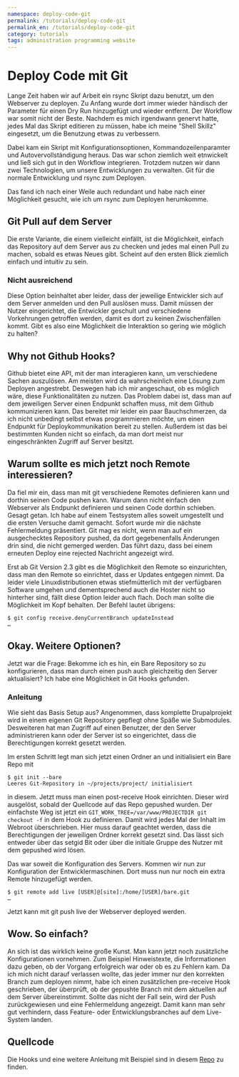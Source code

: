 ```yaml
---
namespace: deploy-code-git
permalink: /tutorials/deploy-code-git
permalink_en: /tutorials/deploy-code-git
category: tutorials
tags: administration programming website
---
```


# Deploy Code mit Git

Lange Zeit haben wir auf Arbeit ein rsync Skript dazu benutzt, um den Webserver zu deployen.
Zu Anfang wurde dort immer wieder händisch der Parameter für einen Dry Run hinzugefügt und wieder entfernt.
Der Workflow war somit nicht der Beste.
Nachdem es mich irgendwann genervt hatte, jedes Mal das Skript editieren zu müssen, habe ich meine "Shell Skillz" eingesetzt, um die Benutzung etwas zu verbessern.

Dabei kam ein Skript mit Konfigurationsoptionen, Kommandozeilenparamter und Autovervollständigung heraus.
Das war schon ziemlich weit etnwickelt und ließ sich gut in den Workflow integrieren.
Trotzdem nutzen wir dann zwei Technologien, um unsere Entwicklungen zu verwalten.
Git für die normale Entwicklung und rsync zum Deployen.

Das fand ich nach einer Weile auch redundant und habe nach einer Möglichkeit gesucht, wie ich um rsync zum Deployen herumkomme.

## Git Pull auf dem Server

Die erste Variante, die einem vielleicht einfällt, ist die Möglichkeit, einfach das Repository auf dem Server aus zu checken und jedes mal einen Pull zu machen, sobald es etwas Neues gibt.
Scheint auf den ersten Blick ziemlich einfach und intuitiv zu sein.

### Nicht ausreichend

Diese Option beinhaltet aber leider, dass der jeweilige Entwickler sich auf dem Server anmelden und den Pull auslösen muss.
Damit müssen der Nutzer eingerichtet, die Entwickler geschult und verschiedene Vorkehrungen getroffen werden, damit es dort zu keinen Zwischenfällen kommt.
Gibt es also eine Möglichkeit die Interaktion so gering wie möglich zu halten?

## Why not Github Hooks?

Github bietet eine API, mit der man interagieren kann, um verschiedene Sachen auszulösen.
Am meisten wird da wahrscheinlich eine Lösung zum Deployen angestrebt.
Deswegen hab ich mir angeschaut, ob es möglich wäre, diese Funktionalitäten zu nutzen.
Das Problem dabei ist, dass man auf dem jeweiligen Server einen Endpunkt schaffen muss, mit dem Github kommunizieren kann.
Das bereitet mir leider ein paar Bauchschmerzen, da ich nicht unbedingt selbst etwas programmieren möchte, um einen Endpunkt für Deploykommunikation bereit zu stellen.
Außerdem ist das bei bestimmten Kunden nicht so einfach, da man dort meist nur eingeschränkten Zugriff auf Server besitzt.

## Warum sollte es mich jetzt noch Remote interessieren?

Da fiel mir ein, dass man mit git verschiedene Remotes definieren kann und dorthin seinen Code pushen kann.
Warum dann nicht einfach den Webserver als Endpunkt definieren und seinen Code dorthin schieben.
Gesagt getan.
Ich habe auf einem Testsystem alles soweit umgestellt und die ersten Versuche damit gemacht.
Sofort wurde mir die nächste Fehlermeldung präsentiert.
Git mag es nicht, wenn man auf ein ausgechecktes Repository pushed, da dort gegebenenfalls Änderungen drin sind, die nicht gemerged werden.
Das führt dazu, dass bei einem erneuten Deploy eine rejected Nachricht angezeigt wird.

Erst ab Git Version 2.3 gibt es die Möglichkeit den Remote so einzurichten, dass man den Remote so einrichtet, dass er Updates entgegen nimmt.
Da leider viele Linuxdistributionen etwas stiefmütterlich mit der verfügbaren Software umgehen und dementsprechend auch die Hoster nicht so hinterher sind, fällt diese Option leider auch flach.
Doch man sollte die Möglichkeit im Kopf behalten.
Der Befehl lautet übrigens:

```ShellSession
$ git config receive.denyCurrentBranch updateInstead
…
```

## Okay. Weitere Optionen?

Jetzt war die Frage:
Bekomme ich es hin, ein Bare Repository so zu konfigurieren, dass man durch einen push auch gleichzeitig den Server aktualisiert?
Ich habe eine Möglichkeit in Git Hooks gefunden.

### Anleitung

Wie sieht das Basis Setup aus?
Angenommen, dass komplette Drupalprojekt wird in einem eigenen Git Repository gepflegt ohne Späße wie Submodules.
Desweiteren hat man Zugriff auf einen Benutzer, der den Server administrieren kann oder der Server ist so eingerichtet, dass die Berechtigungen korrekt gesetzt werden.

Im ersten Schritt legt man sich jetzt einen Ordner an und initialisiert ein Bare Repo mit

```ShellSession
$ git init --bare
Leeres Git-Repository in ~/projects/project/ initialisiert
```

in diesem.
Jetzt muss man einen post-receive Hook einrichten.
Dieser wird ausgelöst, sobald der Quellcode auf das Repo gepushed wurden.
Der einfachste Weg ist jetzt ein `GIT_WORK_TREE=/var/www/PROJECTDIR git checkout -f` in dem Hook zu definieren.
Damit wird jedes Mal der Inhalt im Webroot überschrieben.
Hier muss darauf geachtet werden, dass die Berechtigungen der jeweiligen Ordner korrekt gesetzt sind.
Das lässt sich entweder über das setgid Bit oder über die initiale Gruppe des Nutzer mit dem gepushed wird lösen.

Das war soweit die Konfiguration des Servers.
Kommen wir nun zur Konfiguration der Entwicklermaschinen.
Dort muss nun nur noch ein extra Remote hinzugefügt werden.

```ShellSession
$ git remote add live [USER]@[site]:/home/[USER]/bare.git
…
```

Jetzt kann mit git push live der Webserver deployed werden.

## Wow. So einfach?

An sich ist das wirklich keine große Kunst.
Man kann jetzt noch zusätzliche Konfigurationen vornehmen.
Zum Beispiel Hinweistexte, die Informationen dazu geben, ob der Vorgang erfolgreich war oder ob es zu Fehlern kam.
Da ich mich nicht darauf verlassen wollte, das jeder immer nur den korrekten Branch zum deployen nimmt, habe ich einen zusätzlichen pre-receive Hook geschrieben, der überprüft, ob der gepushte Branch mit dem aktuellen auf dem Server übereinstimmt.
Sollte das nicht der Fall sein, wird der Push zurückgewiesen und eine Fehlermeldung angezeigt.
Damit kann man sehr gut verhindern, dass Feature- oder Entwicklungsbranches auf dem Live-System landen.

## Quellcode

Die Hooks und eine weitere Anleitung mit Beispiel sind in diesem [Repo][repo] zu finden.

[repo]: https://git.kepler.international/Marauder/git-hooks
